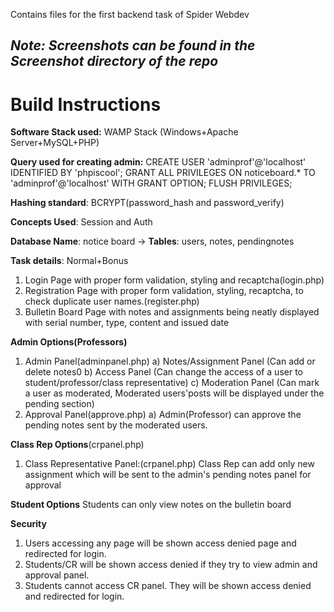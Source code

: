 Contains files for the first backend task of Spider Webdev

## **_Note: Screenshots can be found in the Screenshot directory of the repo_**
# Build Instructions
**Software Stack used:** WAMP Stack (Windows+Apache Server+MySQL+PHP)

**Query used for creating admin:** CREATE USER 'adminprof'@'localhost' IDENTIFIED BY 'phpiscool'; GRANT ALL PRIVILEGES ON noticeboard.* TO 'adminprof'@'localhost' WITH GRANT OPTION; FLUSH PRIVILEGES;

**Hashing standard**: BCRYPT(password_hash and password_verify)

**Concepts Used**: Session and Auth

**Database Name**: notice board -> **Tables**: users, notes, pendingnotes

**Task details**: Normal+Bonus
 1. Login Page with proper form validation, styling and recaptcha(login.php)
 2. Registration Page with proper form validation, styling, recaptcha, to check duplicate user names.(register.php)
 3. Bulletin Board Page with notes and assignments being neatly displayed with serial number, type, content and issued date

**Admin Options(Professors)**
  1. Admin Panel(adminpanel.php)
      a) Notes/Assignment Panel (Can add or delete notes0
      b) Access Panel (Can change the access of a user to student/professor/class representative)
      c) Moderation Panel (Can mark a user as moderated, Moderated users'posts will be displayed under the pending section)
  2. Approval Panel(approve.php)
      a) Admin(Professor) can approve the pending notes sent by the moderated users.
      
**Class Rep Options**(crpanel.php)
  1. Class Representative Panel:(crpanel.php)
  Class Rep can add only new assignment which will be sent to the admin's pending notes panel for approval
  
 **Student Options**
 Students can only view notes on the bulletin board
 
 **Security**
  1. Users accessing any page will be shown access denied page and redirected for login.
  2. Students/CR will be shown access denied if they try to view admin and approval panel.
  3. Students cannot access CR panel. They will be shown access denied and redirected for login.
   
    



